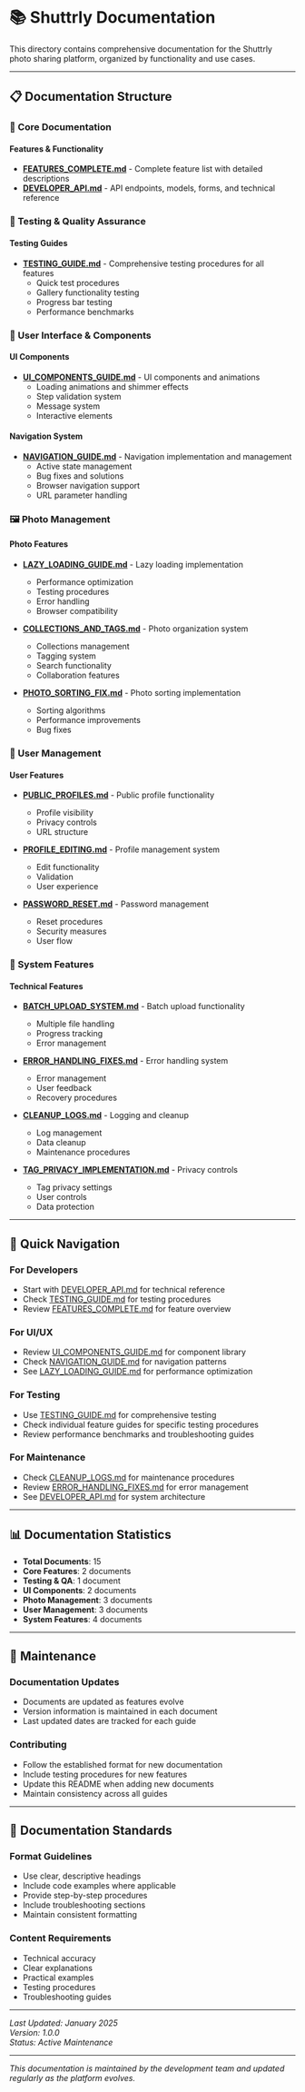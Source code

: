 # 📚 Shuttrly Documentation

This directory contains comprehensive documentation for the Shuttrly photo sharing platform, organized by functionality and use cases.

---

## 📋 **Documentation Structure**

### **🚀 Core Documentation**

#### **Features & Functionality**
- **[FEATURES_COMPLETE.md](FEATURES_COMPLETE.md)** - Complete feature list with detailed descriptions
- **[DEVELOPER_API.md](DEVELOPER_API.md)** - API endpoints, models, forms, and technical reference

### **🧪 Testing & Quality Assurance**

#### **Testing Guides**
- **[TESTING_GUIDE.md](TESTING_GUIDE.md)** - Comprehensive testing procedures for all features
  - Quick test procedures
  - Gallery functionality testing
  - Progress bar testing
  - Performance benchmarks

### **🎨 User Interface & Components**

#### **UI Components**
- **[UI_COMPONENTS_GUIDE.md](UI_COMPONENTS_GUIDE.md)** - UI components and animations
  - Loading animations and shimmer effects
  - Step validation system
  - Message system
  - Interactive elements

#### **Navigation System**
- **[NAVIGATION_GUIDE.md](NAVIGATION_GUIDE.md)** - Navigation implementation and management
  - Active state management
  - Bug fixes and solutions
  - Browser navigation support
  - URL parameter handling

### **🖼️ Photo Management**

#### **Photo Features**
- **[LAZY_LOADING_GUIDE.md](LAZY_LOADING_GUIDE.md)** - Lazy loading implementation
  - Performance optimization
  - Testing procedures
  - Error handling
  - Browser compatibility

- **[COLLECTIONS_AND_TAGS.md](COLLECTIONS_AND_TAGS.md)** - Photo organization system
  - Collections management
  - Tagging system
  - Search functionality
  - Collaboration features

- **[PHOTO_SORTING_FIX.md](PHOTO_SORTING_FIX.md)** - Photo sorting implementation
  - Sorting algorithms
  - Performance improvements
  - Bug fixes

### **👤 User Management**

#### **User Features**
- **[PUBLIC_PROFILES.md](PUBLIC_PROFILES.md)** - Public profile functionality
  - Profile visibility
  - Privacy controls
  - URL structure

- **[PROFILE_EDITING.md](PROFILE_EDITING.md)** - Profile management system
  - Edit functionality
  - Validation
  - User experience

- **[PASSWORD_RESET.md](PASSWORD_RESET.md)** - Password management
  - Reset procedures
  - Security measures
  - User flow

### **🔧 System Features**

#### **Technical Features**
- **[BATCH_UPLOAD_SYSTEM.md](BATCH_UPLOAD_SYSTEM.md)** - Batch upload functionality
  - Multiple file handling
  - Progress tracking
  - Error management

- **[ERROR_HANDLING_FIXES.md](ERROR_HANDLING_FIXES.md)** - Error handling system
  - Error management
  - User feedback
  - Recovery procedures

- **[CLEANUP_LOGS.md](CLEANUP_LOGS.md)** - Logging and cleanup
  - Log management
  - Data cleanup
  - Maintenance procedures

- **[TAG_PRIVACY_IMPLEMENTATION.md](TAG_PRIVACY_IMPLEMENTATION.md)** - Privacy controls
  - Tag privacy settings
  - User controls
  - Data protection

---

## 🎯 **Quick Navigation**

### **For Developers**
- Start with [DEVELOPER_API.md](DEVELOPER_API.md) for technical reference
- Check [TESTING_GUIDE.md](TESTING_GUIDE.md) for testing procedures
- Review [FEATURES_COMPLETE.md](FEATURES_COMPLETE.md) for feature overview

### **For UI/UX**
- Review [UI_COMPONENTS_GUIDE.md](UI_COMPONENTS_GUIDE.md) for component library
- Check [NAVIGATION_GUIDE.md](NAVIGATION_GUIDE.md) for navigation patterns
- See [LAZY_LOADING_GUIDE.md](LAZY_LOADING_GUIDE.md) for performance optimization

### **For Testing**
- Use [TESTING_GUIDE.md](TESTING_GUIDE.md) for comprehensive testing
- Check individual feature guides for specific testing procedures
- Review performance benchmarks and troubleshooting guides

### **For Maintenance**
- Check [CLEANUP_LOGS.md](CLEANUP_LOGS.md) for maintenance procedures
- Review [ERROR_HANDLING_FIXES.md](ERROR_HANDLING_FIXES.md) for error management
- See [DEVELOPER_API.md](DEVELOPER_API.md) for system architecture

---

## 📊 **Documentation Statistics**

- **Total Documents**: 15
- **Core Features**: 2 documents
- **Testing & QA**: 1 document
- **UI Components**: 2 documents
- **Photo Management**: 3 documents
- **User Management**: 3 documents
- **System Features**: 4 documents

---

## 🔄 **Maintenance**

### **Documentation Updates**
- Documents are updated as features evolve
- Version information is maintained in each document
- Last updated dates are tracked for each guide

### **Contributing**
- Follow the established format for new documentation
- Include testing procedures for new features
- Update this README when adding new documents
- Maintain consistency across all guides

---

## 📝 **Documentation Standards**

### **Format Guidelines**
- Use clear, descriptive headings
- Include code examples where applicable
- Provide step-by-step procedures
- Include troubleshooting sections
- Maintain consistent formatting

### **Content Requirements**
- Technical accuracy
- Clear explanations
- Practical examples
- Testing procedures
- Troubleshooting guides

---

_Last Updated: January 2025_  
_Version: 1.0.0_  
_Status: Active Maintenance_

---

_This documentation is maintained by the development team and updated regularly as the platform evolves._
